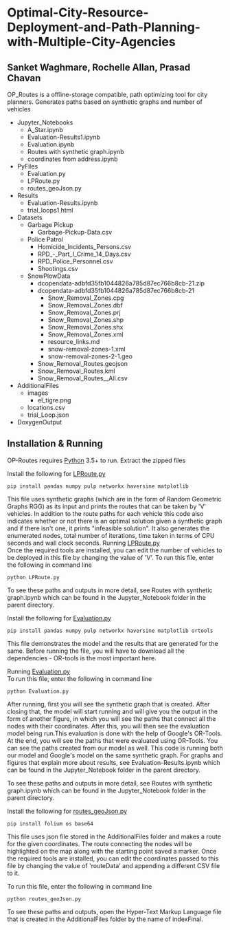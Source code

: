 # Optimal-City-Resource-Deployment-and-Path-Planning-with-Multiple-City-Agencies
## Sanket Waghmare, Rochelle Allan, Prasad Chavan

OP_Routes is a offline-storage compatible, path optimizing tool for city planners. 
Generates paths based on synthetic graphs and number of vehicles 
- Jupyter_Notebooks
    - A_Star.ipynb  
    - Evaluation-Results1.ipynb
    - Evaluation.ipynb
    - Routes with synthetic graph.ipynb
    - coordinates from address.ipynb
- PyFiles
    - Evaluation.py
    - LPRoute.py
    - routes_geoJson.py
- Results
    - Evaluation-Results.ipynb
    - trial_loops1.html
- Datasets
    - Garbage Pickup
        - Garbage-Pickup-Data.csv
    - Police Patrol
        - Homicide_Incidents_Persons.csv
        - RPD_-_Part_I_Crime_14_Days.csv
        - RPD_Police_Personnel.csv
        - Shootings.csv
    - SnowPlowData
        - dcopendata-adbfd35fb1044826a785d87ec766b8cb-21.zip 
        - dcopendata-adbfd35fb1044826a785d87ec766b8cb-21
            - Snow_Removal_Zones.cpg
            - Snow_Removal_Zones.dbf
            - Snow_Removal_Zones.prj
            - Snow_Removal_Zones.shp
            - Snow_Removal_Zones.shx
            - Snow_Removal_Zones.xml
            - resource_links.md
            - snow-removal-zones-1.xml
            - snow-removal-zones-2-1.geo
        - Snow_Removal_Routes.geojson
        - Snow_Removal_Routes.kml
        - Snow_Removal_Routes__All.csv
- AdditionalFiles
    - images
        - el_tigre.png
    - locations.csv
    - trial_Loop.json
- DoxygenOutput




## Installation & Running

OP-Routes requires [Python](https://www.python.org/downloads/)  3.5+ to run.
Extract the zipped files

Install the following for [LPRoute.py](https://github.com/Monty2211/Optimal-City-Resource-Deployment-and-Path-Planning-with-Multiple-City-Agencies/blob/main/PyFiles/LPRoute.py) 
```
pip install pandas numpy pulp networkx haversine matplotlib
```
This file uses synthetic graphs (which are in the form of Random Geometric Graphs RGG) as its input and prints the routes that can be taken by 'V' vehicles. In addition to the route paths for each vehicle this code also indicates whether or not there is an optimal solution given a synthetic graph and if there isn't one, it prints "infeasible solution". 
It also generates the enumerated nodes, total number of iterations, time taken in terms  of CPU seconds and wall clock seconds.
Running [LPRoute.py](https://github.com/Monty2211/Optimal-City-Resource-Deployment-and-Path-Planning-with-Multiple-City-Agencies/blob/main/PyFiles/LPRoute.py)  
Once the required tools are installed, you can edit the number of vehicles to be deployed in this file by changing the value of 'V'.
To run this file, enter the following in command line
```
python LPRoute.py
```
To see these paths and outputs in more detail, see Routes with synthetic graph.ipynb which can be found in the Jupyter_Notebook folder in the parent directory.


Install the following for [Evaluation.py](https://github.com/Monty2211/Optimal-City-Resource-Deployment-and-Path-Planning-with-Multiple-City-Agencies/blob/main/PyFiles/Evaluation.py)

```
pip install pandas numpy pulp networkx haversine matplotlib ortools
```
This file demonstrates the model and the results that are generated for the same. 
Before running the file, you will have to download all the dependencies - OR-tools is the most important here.

Running [Evaluation.py](https://github.com/Monty2211/Optimal-City-Resource-Deployment-and-Path-Planning-with-Multiple-City-Agencies/blob/main/PyFiles/Evaluation.py)  
To run this file, enter the following in command line
```
python Evaluation.py
```
After running, first you will see the synthetic graph that is created. After closing that, the model will start running and will give you the output in the form of another figure, in which you will see the paths that connect all the nodes with their coordinates. After this, you will then see the evaluation model being run.This evaluation is done with the help of Google's OR-Tools. At the end, you will see the paths that were evaluated using OR-Tools. You can see the paths created from our model as well.
This code is running both our model and Google's model on the same synthetic graph.
For graphs and figures that explain more about results, see Evaluation-Results.ipynb which can be found in the Jupyter_Notebook folder in the parent directory.

To see these paths and outputs in more detail, see Routes with synthetic graph.ipynb which can be found in the Jupyter_Notebook folder in the parent directory.


Install the following for [routes_geoJson.py](https://github.com/Monty2211/Optimal-City-Resource-Deployment-and-Path-Planning-with-Multiple-City-Agencies/blob/main/PyFiles/routes_geoJson.py)
```
pip install folium os base64
```
This file uses json file stored in the AdditionalFiles folder and makes a route for the given coordinates. The route connecting the nodes will be highlighted on the map along with the starting point saved a marker. 
Once the required tools are installed, you can edit the coordinates passed to this file by changing the value of 'routeData' and appending a different CSV file to it. 

To run this file, enter the following in command line
```
python routes_geoJson.py
```
To see these paths and outputs, open the Hyper-Text Markup Language <html> file that is created in the AdditionalFiles folder by the name of indexFinal.



